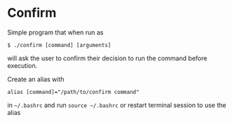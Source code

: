 # Confirm
Simple program that when run as
```
$ ./confirm [command] [arguments]
```
will ask the user to confirm their decision to run the command before execution.

Create an alias with
```
alias [command]="/path/to/confirm command"
```
in `~/.bashrc` and run
`source ~/.bashrc` or restart terminal session to use the alias
